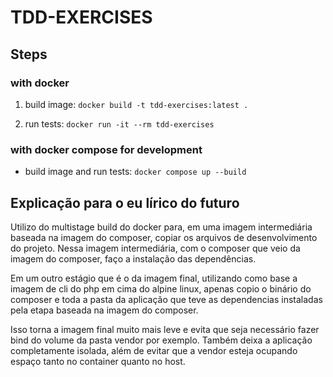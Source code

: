 # TDD-EXERCISES

## Steps

### with docker

1. build image: `docker build -t tdd-exercises:latest .`

2. run tests: `docker run -it --rm tdd-exercises`

### with docker compose for development

- build image and run tests: `docker compose up --build`

## Explicação para o eu lírico do futuro

Utilizo do multistage build do docker para, em uma imagem intermediária baseada na imagem do composer, copiar os arquivos de desenvolvimento do projeto.
Nessa imagem intermediária, com o composer que veio da imagem do composer, faço a instalação das dependências.

Em um outro estágio que é o da imagem final, utilizando como base a imagem de cli do php em cima do alpine linux, apenas copio o binário do composer e toda a pasta da aplicação que teve as dependencias instaladas pela etapa baseada na imagem do composer.

Isso torna a imagem final muito mais leve e evita que seja necessário fazer bind do volume da pasta vendor por exemplo.
Também deixa a aplicação completamente isolada, além de evitar que a vendor esteja ocupando espaço tanto no container quanto no host.
